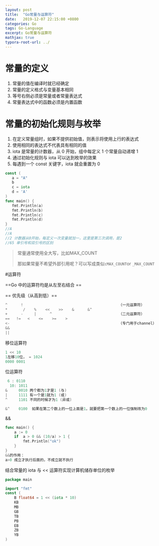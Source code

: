 ```yaml
---
layout: post
title:  "Go常量与运算符"
date:   2019-12-07 22:15:00 +0800
categories: Go
tags: Go-Language
excerpt: Go常量与运算符
mathjax: true
typora-root-url: ../
---
```


# 常量的定义

1. 常量的值在编译时就已经确定
2. 常量的定义格式与变量基本相同
3. 等号右侧必须是常量或者常量表达式
4. 常量表达式中的函数必须是内置函数

# 常量的初始化规则与枚举

1. 在定义常量组时，如果不提供初始值，则表示将使用上行的表达式
2. 使用相同的表达式不代表具有相同的值
3. iota 是常量的计数器，从 0 开始，组中每定义 1 个常量自动递增 1
4. 通过初始化规则与 iota 可以达到枚举的效果
5. 每遇到一个 const 关键字，iota 就会重置为 0

 ```go
const (
    a = "A"
    b
    c = iota
    d = 'A'
)
func main() {
    fmt.Println(a)
    fmt.Println(b)
    fmt.Println(c)
    fmt.Println(d)
}
//A
//A
//2 计数器从0开始，每定义一次变量就加一，这里是第三次调用，是2
//65 单引号和双引号的区别
 ```

> 常量通常使用全大写，比如MAX_COUNT
>
> 那如果常量不希望外部引用呢？可以写成类似`cMAX_COUNT`or `_MAX_COUNT`

#运算符

==Go 中的运算符均是从左至右结合 ==

== 优先级（从高到低）==

```go
^      !                                           （一元运算符）
*       /    %    <<    >>    &      &^
+      -     |      ^                              （二元运算符）
==   !=   <    <=    >=    >
<-                                                 （专门用于channel）
&&
||
```

移位运算符

```go
1 << 10 
1左移10位， = 1024
0000 0001
```

位运算符

```go
 6 : 0110
  10: 1011
&     0010 两个都为1才是1 (与)
|     1111 有一个是1就为1 (或)
^     1101 不同的时候才为1 (异或)

&^    0100  如果在第二个数上的一位上面是1，就要把第一个数上的一位强制改为0
```

&&

```go
func main() {
    a := 0
    if  a > 0 && (10/a) > 1 {
        fmt.Println("ok")
    }
}
&&的作用：
a>0 成立才执行后面的，不成立就不执行
```

结合常量的 iota 与 << 运算符实现计算机储存单位的枚举

```go
package main

import "fmt"
const (
    B float64 = 1 << (iota * 10)
    KB
    MB
    GB
  	TB
  	PB
  	EB
  	ZB
  	YB
)
```

